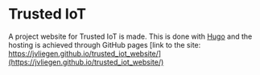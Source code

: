 # Trusted IoT

A project website for Trusted IoT is made. This is done with [Hugo](https://gohugo.io/) and the hosting is achieved through GitHub pages [link to the site: https://jvliegen.github.io/trusted_iot_website/](https://jvliegen.github.io/trusted_iot_website/)

